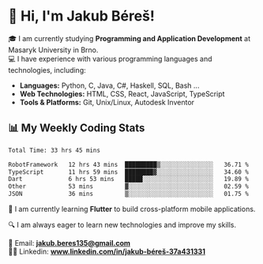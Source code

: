 # 👋 Hi, I'm Jakub Béreš!

🎓 I am currently studying **Programming and Application Development** at Masaryk University in Brno.  
💻 I have experience with various programming languages and technologies, including:  
   - **Languages:** Python, C, Java, C#, Haskell, SQL, Bash ...  
   - **Web Technologies:** HTML, CSS, React, JavaScript, TypeScript  
   - **Tools & Platforms:** Git, Unix/Linux, Autodesk Inventor

## 📊 My Weekly Coding Stats
<!--START_SECTION:waka-->

```txt
Total Time: 33 hrs 45 mins

RobotFramework   12 hrs 43 mins  █████████▒░░░░░░░░░░░░░░░   36.71 %
TypeScript       11 hrs 59 mins  ████████▓░░░░░░░░░░░░░░░░   34.60 %
Dart             6 hrs 53 mins   █████░░░░░░░░░░░░░░░░░░░░   19.89 %
Other            53 mins         ▓░░░░░░░░░░░░░░░░░░░░░░░░   02.59 %
JSON             36 mins         ▒░░░░░░░░░░░░░░░░░░░░░░░░   01.75 %
```

<!--END_SECTION:waka-->

🚀 I am currently learning **Flutter** to build cross-platform mobile applications.  

🔍 I am always eager to learn new technologies and improve my skills.  

📩 Email:        **jakub.beres135@gmail.com**  
🧑‍💻 Linkedin:     **www.linkedin.com/in/jakub-béreš-37a431331**



